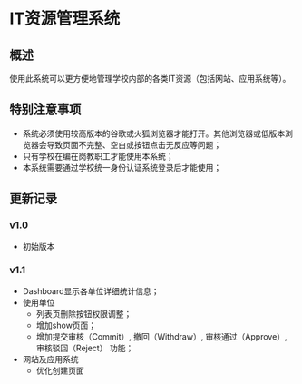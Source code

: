 # IT资源管理系统

## 概述

使用此系统可以更方便地管理学校内部的各类IT资源（包括网站、应用系统等）。

## 特别注意事项

- 系统必须使用较高版本的谷歌或火狐浏览器才能打开。其他浏览器或低版本浏览器会导致页面不完整、空白或按钮点击无反应等问题；
- 只有学校在编在岗教职工才能使用本系统；
- 本系统需要通过学校统一身份认证系统登录后才能使用；


## 更新记录

### v1.0

- 初始版本

### v1.1

- Dashboard显示各单位详细统计信息；
- 使用单位
  - 列表页删除按钮权限调整；
  - 增加show页面；
  - 增加提交审核（Commit）, 撤回（Withdraw）, 审核通过（Approve）, 审核驳回（Reject） 功能；
- 网站及应用系统
  - 优化创建页面